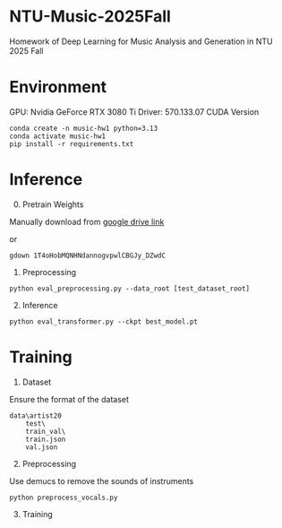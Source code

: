 # NTU-Music-2025Fall
Homework of Deep Learning for Music Analysis and Generation in NTU 2025 Fall

# Environment
GPU: Nvidia GeForce RTX 3080 Ti
Driver: 570.133.07
CUDA Version

```bash=
conda create -n music-hw1 python=3.13
conda activate music-hw1
pip install -r requirements.txt
```

# Inference

0. Pretrain Weights

Manually download from 
[google drive link](https://drive.google.com/file/d/1T4oHobMQNHNdannogvpwlCBGJy_DZwdC/view?usp=drive_link)


or

```bash=
gdown 1T4oHobMQNHNdannogvpwlCBGJy_DZwdC
```

1. Preprocessing

```bash=
python eval_preprocessing.py --data_root [test_dataset_root]
```

2. Inference
```bash=
python eval_transformer.py --ckpt best_model.pt
```



# Training

1. Dataset

Ensure the format of the dataset

```
data\artist20
    test\
    train_val\
    train.json
    val.json
```

2. Preprocessing

Use demucs to remove the sounds of instruments
```bash=
python preprocess_vocals.py
```

3. Training